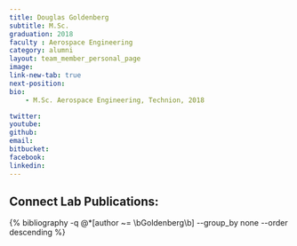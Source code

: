 ```yaml
---
title: Douglas Goldenberg
subtitle: M.Sc. 
graduation: 2018
faculty : Aerospace Engineering
category: alumni
layout: team_member_personal_page
image: 
link-new-tab: true
next-position: 
bio:
    - M.Sc. Aerospace Engineering, Technion, 2018

twitter: 
youtube: 
github: 
email: 
bitbucket: 
facebook: 
linkedin:
---
```


## Connect Lab Publications:

{% bibliography -q @*[author ~= \bGoldenberg\b] --group_by none --order descending %}